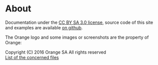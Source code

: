 # About    
<script>$(document).ready(function () {
    setBreadcrumb([{"label":"About"}]);
});</script>

Documentation under the [CC BY SA 3.0 license](/LICENSE.txt), source code of this site and examples are available [on github](https://github.com/Orange-OpenSource/a11y-guidelines).  

The Orange logo and some images or screenshots are the property of Orange:

Copyright (C) 2016 Orange SA All rights reserved  
[List of the concerned files](/NOTICE.txt)

&nbsp;
<!--  This file is part of a11y-guidelines | Our vision of mobile & web accessibility guidelines and best practices, with valid/invalid examples.
 Copyright (C) 2016  Orange SA
 See the Creative Commons Legal Code Attribution-ShareAlike 3.0 Unported License for more details (LICENSE file). -->